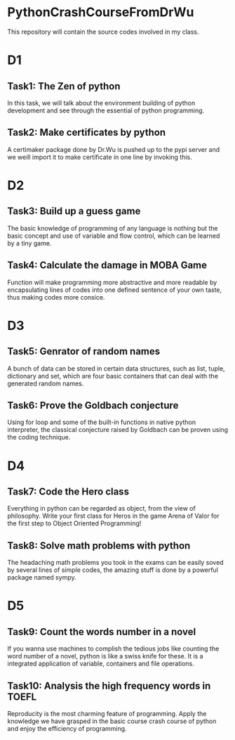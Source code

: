 # PythonCrashCourseFromDrWu
This repository will contain the source codes involved in my class.

# D1
## Task1: The Zen of python
In this task, we will talk about the environment building of python development and see through the essential of python programming.
## Task2: Make certificates by python
A certimaker package done by Dr.Wu is pushed up to the pypi server and we weill import it to make certificate in one line by invoking this.

# D2
## Task3: Build up a guess game
The basic knowledge of programming of any language is nothing but the basic concept and use of variable and flow control, which can be learned by a tiny game.
## Task4: Calculate the damage in MOBA Game
Function will make programming more abstractive and more readable by encapsulating lines of codes into one defined sentence of your own taste, thus making codes more consice.

# D3
## Task5: Genrator of random names
A bunch of data can be stored in certain data structures, such as list, tuple, dictionary and set, which are four basic containers that can deal with the generated random names.
## Task6: Prove the Goldbach conjecture
Using for loop and some of the built-in functions in native python interpreter, the classical conjecture raised by Goldbach can be proven using the coding technique.

# D4
## Task7: Code the Hero class
Everything in python can be regarded as object, from the view of philosophy. Write your first class for Heros in the game Arena of Valor for the first step to Object Oriented Programming!
## Task8: Solve math problems with python
The headaching math problems you took in the exams can be easily soved by several lines of simple codes, the amazing stuff is done by a powerful package named sympy.

# D5
## Task9: Count the words number in a novel
If you wanna use machines to complish the tedious jobs like counting the word number of a novel, python is like a swiss knife for these. It is a integrated application of variable, containers and file operations.
## Task10: Analysis the high frequency words in TOEFL
Reproducity is the most charming feature of programming. Apply the knowledge we have grasped in the basic course crash course of python and enjoy the efficiency of programming.
